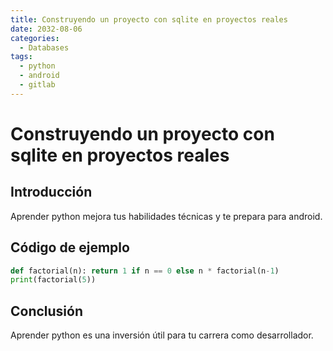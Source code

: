 ```yaml
---
title: Construyendo un proyecto con sqlite en proyectos reales
date: 2032-08-06
categories:
  - Databases
tags:
  - python
  - android
  - gitlab
---
```


# Construyendo un proyecto con sqlite en proyectos reales

## Introducción

Aprender python mejora tus habilidades técnicas y te prepara para android.

## Código de ejemplo

```python
def factorial(n): return 1 if n == 0 else n * factorial(n-1)
print(factorial(5))
```

## Conclusión

Aprender python es una inversión útil para tu carrera como desarrollador.